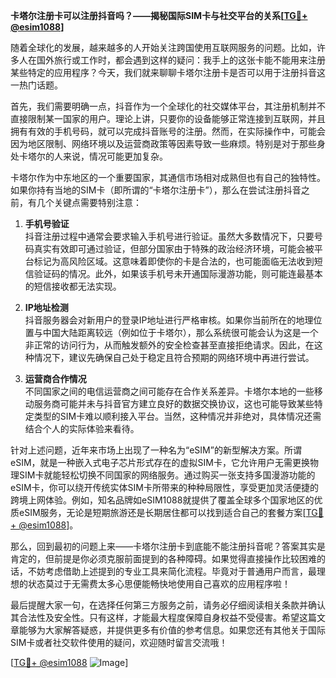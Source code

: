 **卡塔尔注册卡可以注册抖音吗？——揭秘国际SIM卡与社交平台的关系[[TG💪+ @esim1088](https://t.me/s/esim1088)]**

随着全球化的发展，越来越多的人开始关注跨国使用互联网服务的问题。比如，许多人在国外旅行或工作时，都会遇到这样的疑问：我手上的这张卡能不能用来注册某些特定的应用程序？今天，我们就来聊聊卡塔尔注册卡是否可以用于注册抖音这一热门话题。

首先，我们需要明确一点，抖音作为一个全球化的社交媒体平台，其注册机制并不直接限制某一国家的用户。理论上讲，只要你的设备能够正常连接到互联网，并且拥有有效的手机号码，就可以完成抖音账号的注册。然而，在实际操作中，可能会因为地区限制、网络环境以及运营商政策等因素导致一些麻烦。特别是对于那些身处卡塔尔的人来说，情况可能更加复杂。

卡塔尔作为中东地区的一个重要国家，其通信市场相对成熟但也有自己的独特性。如果你持有当地的SIM卡（即所谓的“卡塔尔注册卡”），那么在尝试注册抖音之前，有几个关键点需要特别注意：

1. **手机号验证**  
   抖音注册过程中通常会要求输入手机号进行验证。虽然大多数情况下，只要号码真实有效即可通过验证，但部分国家由于特殊的政治经济环境，可能会被平台标记为高风险区域。这意味着即使你的卡是合法的，也可能面临无法收到短信验证码的情况。此外，如果该手机号未开通国际漫游功能，则可能连最基本的短信接收都无法实现。

2. **IP地址检测**  
   抖音服务器会对新用户的登录IP地址进行严格审核。如果你当前所在的地理位置与中国大陆距离较远（例如位于卡塔尔），那么系统很可能会认为这是一个非正常的访问行为，从而触发额外的安全检查甚至直接拒绝请求。因此，在这种情况下，建议先确保自己处于稳定且符合预期的网络环境中再进行尝试。

3. **运营商合作情况**  
   不同国家之间的电信运营商之间可能存在合作关系差异。卡塔尔本地的一些移动服务商可能并未与抖音官方建立良好的数据交换协议，这也可能导致某些特定类型的SIM卡难以顺利接入平台。当然，这种情况并非绝对，具体情况还需结合个人的实际体验来看待。

针对上述问题，近年来市场上出现了一种名为“eSIM”的新型解决方案。所谓eSIM，就是一种嵌入式电子芯片形式存在的虚拟SIM卡，它允许用户无需更换物理SIM卡就能轻松切换不同国家的网络服务。通过购买一张支持多国漫游功能的eSIM卡，你可以绕开传统实体SIM卡所带来的种种局限性，享受更加灵活便捷的跨境上网体验。例如，知名品牌如eSIM1088就提供了覆盖全球多个国家地区的优质eSIM服务，无论是短期旅游还是长期居住都可以找到适合自己的套餐方案[[TG💪+ @esim1088](https://t.me/s/esim1088)]。

那么，回到最初的问题上来——卡塔尔注册卡到底能不能注册抖音呢？答案其实是肯定的，但前提是你必须克服前面提到的各种障碍。如果觉得直接操作比较困难的话，不妨考虑借助上述提到的专业工具来简化流程。毕竟对于普通用户而言，最理想的状态莫过于无需费太多心思便能畅快地使用自己喜欢的应用程序啦！

最后提醒大家一句，在选择任何第三方服务之前，请务必仔细阅读相关条款并确认其合法性及安全性。只有这样，才能最大程度保障自身权益不受侵害。希望这篇文章能够为大家解答疑惑，并提供更多有价值的参考信息。如果您还有其他关于国际SIM卡或者社交软件使用的疑问，欢迎随时留言交流哦！

[[TG💪+ @esim1088](https://t.me/s/esim1088) ![Image](https://i.postimg.cc/4NQfJmqS/Snipaste-2025-05-13-00-14-12.png)]